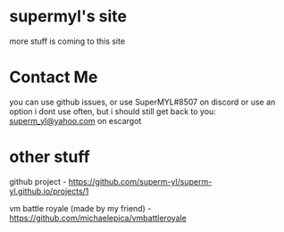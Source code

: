 # supermyl's site
more stuff is coming to this site
# Contact Me
you can use github issues, or use SuperMYL#8507 on discord
or use an option i dont use often, but i should still get back to you: superm_yl@yahoo.com on escargot

# other stuff
github project - https://github.com/superm-yl/superm-yl.github.io/projects/1

vm battle royale (made by my friend) - https://github.com/michaelepica/vmbattleroyale
